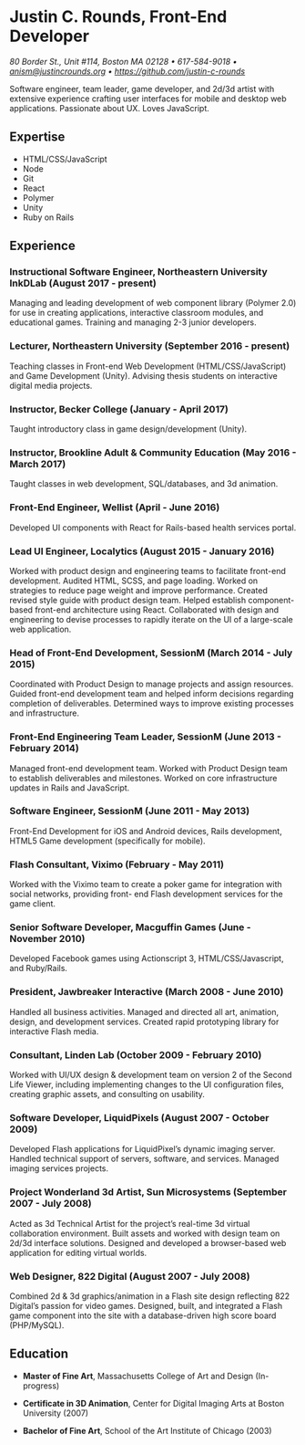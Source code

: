 # Justin C. Rounds, Front-End Developer

*80 Border St., Unit #114, Boston MA 02128 • 617-584-9018 • <anism@justincrounds.org> • <https://github.com/justin-c-rounds>*

Software engineer, team leader, game developer, and 2d/3d artist with extensive experience crafting user interfaces for mobile and desktop web applications. Passionate about UX. Loves JavaScript.

## Expertise

+ HTML/CSS/JavaScript
+ Node
+ Git
+ React
+ Polymer
+ Unity
+ Ruby on Rails

## Experience

### Instructional Software Engineer, Northeastern University InkDLab (August 2017 - present)

Managing and leading development of web component library (Polymer 2.0) for use in creating applications, interactive classroom modules, and educational games. Training and managing 2-3 junior developers.

### Lecturer, Northeastern University (September 2016 - present)

Teaching classes in Front-end Web Development (HTML/CSS/JavaScript) and Game Development (Unity). Advising thesis students on interactive digital media projects.

### Instructor, Becker College (January - April 2017)

Taught introductory class in game design/development (Unity).

### Instructor, Brookline Adult & Community Education (May 2016 - March 2017)

Taught classes in web development, SQL/databases, and 3d animation.

### Front-End Engineer, Wellist (April - June 2016)

Developed UI components with React for Rails-based health services portal.

### Lead UI Engineer, Localytics (August 2015 - January 2016)

Worked with product design and engineering teams to facilitate front-end development. Audited HTML, SCSS, and page loading. Worked on strategies to reduce page weight and improve performance. Created revised style guide with product design team. Helped establish component-based front-end architecture using React. Collaborated with design and engineering to devise processes to rapidly iterate on the UI of a large-scale web application.

### Head of Front-End Development, SessionM (March 2014 - July 2015)

Coordinated with Product Design to manage projects and assign resources. Guided front-end development
team and helped inform decisions regarding completion of deliverables. Determined ways to improve existing processes and infrastructure.

### Front-End Engineering Team Leader, SessionM (June 2013 - February 2014)

Managed front-end development team. Worked with Product Design team to establish deliverables and milestones. Worked on core infrastructure updates in Rails and JavaScript.

### Software Engineer, SessionM (June 2011 - May 2013)

Front-End Development for iOS and Android devices, Rails development, HTML5 Game development (specifically for mobile).

### Flash Consultant, Viximo (February - May 2011)

Worked with the Viximo team to create a poker game for integration with social networks, providing front- end Flash development services for the game client.

### Senior Software Developer, Macguffin Games (June - November 2010)

Developed Facebook games using Actionscript 3, HTML/CSS/Javascript, and Ruby/Rails.

### President, Jawbreaker Interactive (March 2008 - June 2010)

Handled all business activities. Managed and directed all art, animation, design, and development services. Created rapid prototyping library for interactive Flash media.

### Consultant, Linden Lab (October 2009 - February 2010)

Worked with UI/UX design & development team on version 2 of the Second Life Viewer, including implementing changes to the UI configuration files, creating graphic assets, and consulting on usability.

### Software Developer, LiquidPixels (August 2007 - October 2009)

Developed Flash applications for LiquidPixel’s dynamic imaging server. Handled technical support of servers, software, and services. Managed imaging services projects.

### Project Wonderland 3d Artist, Sun Microsystems (September 2007 - July 2008)

Acted as 3d Technical Artist for the project’s real-time 3d virtual collaboration environment. Built assets and worked with design team on 2d/3d interface solutions. Designed and developed a browser-based web application for editing virtual worlds.

### Web Designer, 822 Digital (August 2007 - July 2008)

Combined 2d & 3d graphics/animation in a Flash site design reflecting 822 Digital’s passion for video games. Designed, built, and integrated a Flash game component into the site with a database-driven high score board (PHP/MySQL).

## Education

+ **Master of Fine Art**, Massachusetts College of Art and Design (In-progress)

+ **Certificate in 3D Animation**, Center for Digital Imaging Arts at Boston University (2007)

+ **Bachelor of Fine Art**, School of the Art Institute of Chicago (2003)
